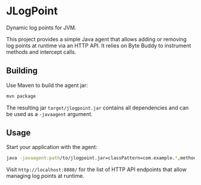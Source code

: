 # JLogPoint

Dynamic log points for JVM.

This project provides a simple Java agent that allows adding or removing
log points at runtime via an HTTP API. It relies on Byte Buddy to
instrument methods and intercept calls.

## Building

Use Maven to build the agent jar:

```bash
mvn package
```

The resulting jar `target/jlogpoint.jar` contains all dependencies and can
be used as a `-javaagent` argument.

## Usage

Start your application with the agent:

```bash
java -javaagent:path/to/jlogpoint.jar=classPattern=com.example.*,methodPattern=get.* -jar yourapp.jar
```

Visit `http://localhost:8080/` for the list of HTTP API endpoints that
allow managing log points at runtime.
